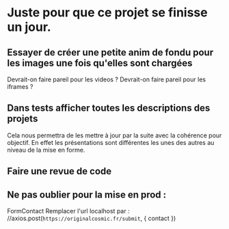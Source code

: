 # Juste pour que ce projet se finisse un jour. 

## Essayer de créer une petite anim de fondu pour les images une fois qu'elles sont chargées 
Devrait-on faire pareil pour les videos ? 
Devrait-on faire pareil pour les iframes ? 

## Dans tests afficher toutes les descriptions des projets 
Cela nous permettra de les mettre à jour par la suite avec la cohérence pour objectif. 
En effet les présentations sont différentes les unes des autres au niveau de la mise en forme. 

## Faire une revue de code 

## Ne pas oublier pour la mise en prod : 
FormContact 
Remplacer l'url localhost par : 
//axios.post(`https://originalcosmic.fr/submit`, { contact })
